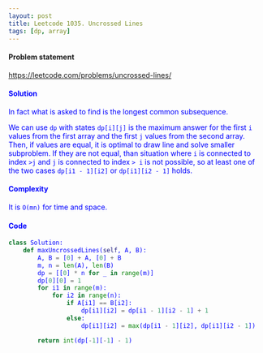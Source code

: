 ```yaml
---
layout: post
title: Leetcode 1035. Uncrossed Lines
tags: [dp, array]
---
```


#### Problem statement

<a href="https://leetcode.com/problems/uncrossed-lines/"> <font color = blue>https://leetcode.com/problems/uncrossed-lines/

#### Solution
In fact what is asked to find is the longest common subsequence.

We can use `dp` with states `dp[i][j]` is the maximum answer for the first `i` values from the first array and the first `j` values from the second array. Then, if values are equal, it is optimal to draw line and solve smaller subproblem. If they are not equal, than situation where `i` is connected to index `>j` and `j` is connected to index `> i` is not possible, so at least one of the two cases `dp[i1 - 1][i2]` or `dp[i1][i2 - 1]` holds.

#### Complexity
It is `O(mn)` for time and space.

#### Code
```python
class Solution:
    def maxUncrossedLines(self, A, B):
        A, B = [0] + A, [0] + B
        m, n = len(A), len(B)
        dp = [[0] * n for _ in range(m)]
        dp[0][0] = 1
        for i1 in range(m):
            for i2 in range(n):
                if A[i1] == B[i2]:
                    dp[i1][i2] = dp[i1 - 1][i2 - 1] + 1
                else:
                    dp[i1][i2] = max(dp[i1 - 1][i2], dp[i1][i2 - 1])

        return int(dp[-1][-1] - 1)
```

